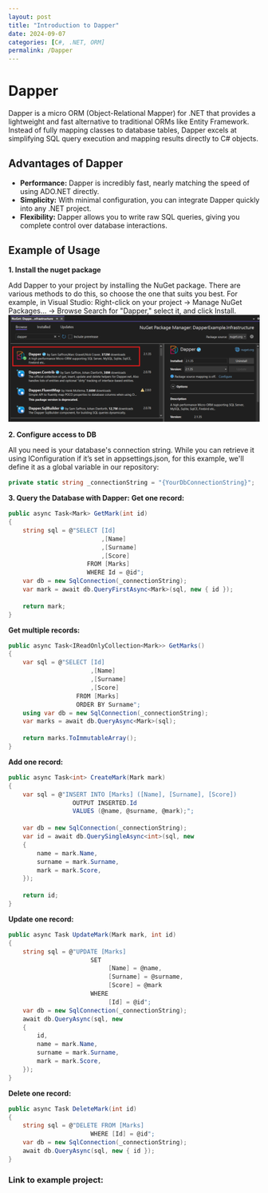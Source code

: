 ```yaml
---
layout: post
title: "Introduction to Dapper"
date: 2024-09-07
categories: [C#, .NET, ORM]
permalink: /Dapper
---
```


# **Dapper**

Dapper is a micro ORM (Object-Relational Mapper) for .NET that provides a lightweight and fast alternative to traditional ORMs like Entity Framework. Instead of fully mapping classes to database tables, Dapper excels at simplifying SQL query execution and mapping results directly to C# objects.

## **Advantages of Dapper**

- **Performance:** Dapper is incredibly fast, nearly matching the speed of using ADO.NET directly.
- **Simplicity:** With minimal configuration, you can integrate Dapper quickly into any .NET project.
- **Flexibility:** Dapper allows you to write raw SQL queries, giving you complete control over database interactions.

## **Example of Usage**

**1. Install the nuget package** 

Add Dapper to your project by installing the NuGet package. There are various methods to do this, so choose the one that suits you best.
For example, in Visual Studio: Right-click on your project -> Manage NuGet Packages... -> Browse
Search for "Dapper," select it, and click Install.
![Alt text](/assets/img/posts/dapper-install.png)

**2. Configure access to DB**  

All you need is your database's connection string.
While you can retrieve it using IConfiguration if it’s set in appsettings.json, for this example, we'll define it as a global variable in our repository:
```c#
private static string _connectionString = "{YourDbConnectionString}";
```

**3. Query the Database with Dapper:**
**Get one record:**  
```c#
public async Task<Mark> GetMark(int id)
{
    string sql = @"SELECT [Id]
                          ,[Name]
                          ,[Surname]
                          ,[Score]
                      FROM [Marks] 
                      WHERE Id = @id";
    var db = new SqlConnection(_connectionString);
    var mark = await db.QueryFirstAsync<Mark>(sql, new { id });

    return mark;
}
```

**Get multiple records:**  
```c#
public async Task<IReadOnlyCollection<Mark>> GetMarks()
{
    var sql = @"SELECT [Id]
                       ,[Name]
                       ,[Surname]
                       ,[Score]
                   FROM [Marks] 
                   ORDER BY Surname";
    using var db = new SqlConnection(_connectionString);
    var marks = await db.QueryAsync<Mark>(sql);

    return marks.ToImmutableArray();
}
```

**Add one record:**
```c#
public async Task<int> CreateMark(Mark mark)
{
    var sql = @"INSERT INTO [Marks] ([Name], [Surname], [Score])
                  OUTPUT INSERTED.Id
                  VALUES (@name, @surname, @mark);";

    var db = new SqlConnection(_connectionString);
    var id = await db.QuerySingleAsync<int>(sql, new
    {
        name = mark.Name,
        surname = mark.Surname,
        mark = mark.Score,
    });

    return id;
}
```

**Update one record:**
```c#
public async Task UpdateMark(Mark mark, int id)
{
    string sql = @"UPDATE [Marks] 
                       SET
                            [Name] = @name, 
                            [Surname] = @surname, 
                            [Score] = @mark 
                       WHERE 
                            [Id] = @id";
    var db = new SqlConnection(_connectionString);
    await db.QueryAsync(sql, new
    {
        id,
        name = mark.Name,
        surname = mark.Surname,
        mark = mark.Score,
    });
}
```

**Delete one record:**
```c#
public async Task DeleteMark(int id)
{
    string sql = @"DELETE FROM [Marks]       
                       WHERE [Id] = @id";
    var db = new SqlConnection(_connectionString);
    await db.QueryAsync(sql, new { id });
}
```

### Link to example project:
<!-- ![GitHub](/assets/images/icons8-github.svg)[Introduction to Dapper](https://github.com/jdaniel1987/DapperExample) -->
